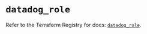 # `datadog_role`

Refer to the Terraform Registry for docs: [`datadog_role`](https://registry.terraform.io/providers/datadog/datadog/3.55.0/docs/resources/role).
